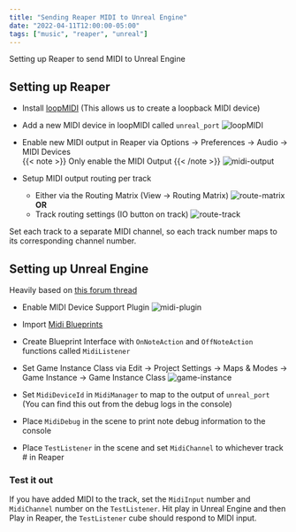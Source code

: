 ```yaml
---
title: "Sending Reaper MIDI to Unreal Engine"
date: "2022-04-11T12:00:00-05:00"
tags: ["music", "reaper", "unreal"]
---
```


Setting up Reaper to send MIDI to Unreal Engine

<!--more-->

## Setting up Reaper

* Install [loopMIDI](https://www.tobias-erichsen.de/software/loopmidi.html) (This allows us to create a loopback MIDI device)

* Add a new MIDI device in loopMIDI called `unreal_port`
![loopMIDI](/img/reaper-midi-unreal-engine/loopmidi.png)

* Enable new MIDI output in Reaper via Options -> Preferences -> Audio -> MIDI Devices  
{{< note >}}
Only enable the MIDI Output
{{< /note >}}
![midi-output](/img/reaper-midi-unreal-engine/midi-output.png)

* Setup MIDI output routing per track
  * Either via the Routing Matrix (View -> Routing Matrix)
![route-matrix](/img/reaper-midi-unreal-engine/reaper-routematrix.png)
**OR**
  * Track routing settings (IO button on track)
![route-track](/img/reaper-midi-unreal-engine/reaper-routetrack.png)

Set each track to a separate MIDI channel, so each track number maps to its corresponding channel number.

## Setting up Unreal Engine

Heavily based on [this forum thread](https://forums.unrealengine.com/t/setting-up-a-blueprint-midi-manager-with-4-14-version-of-midi-device-support-plugin/91606)

* Enable MIDI Device Support Plugin
![midi-plugin](/img/reaper-midi-unreal-engine/midi-plugin.png)

* Import [Midi Blueprints](https://dev.epicgames.com/community/snippets/JKp/unreal-engine-midi-input)

* Create Blueprint Interface with `OnNoteAction` and `OffNoteAction` functions called `MidiListener`

* Set Game Instance Class via Edit -> Project Settings -> Maps & Modes -> Game Instance -> Game Instance Class
![game-instance](/img/reaper-midi-unreal-engine/game-instance.png)

* Set `MidiDeviceId` in `MidiManager` to map to the output of `unreal_port` (You can find this out from the debug logs in the console)

* Place `MidiDebug` in the scene to print note debug information to the console

* Place `TestListener` in the scene and set `MidiChannel` to whichever track # in Reaper

### Test it out

If you have added MIDI to the track, set the `MidiInput` number and `MidiChannel` number on the `TestListener`. Hit play in Unreal Engine and then Play in Reaper, the `TestListener` cube should respond to MIDI input.
